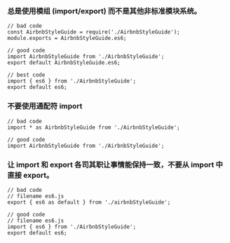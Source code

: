 ### 总是使用模组 (import/export) 而不是其他非标准模块系统。
```
// bad code
const AirbnbStyleGuide = require('./AirbnbStyleGuide');
module.exports = AirbnbStyleGuide.es6;

// good code
import AirbnbStyleGuide from './AirbnbStyleGuide';
export default AirbnbStyleGuide.es6;

// best code
import { es6 } from './AirbnbStyleGuide';
export default es6;
```
### 不要使用通配符 import
```
// bad code
import * as AirbnbStyleGuide from './AirbnbStyleGuide';

// good code
import AirbnbStyleGuide from './AirbnbStyleGuide';
```
### 让 import 和 export 各司其职让事情能保持一致，不要从 import 中直接 export。
```
// bad code
// filename es6.js
export { es6 as default } from './airbnbStyleGuide';

// good code
// filename es6.js
import { es6 } from './AirbnbStyleGuide';
export default es6;
```